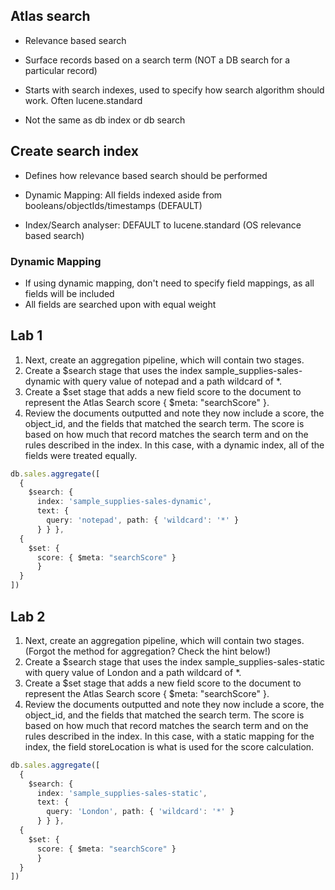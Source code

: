 ## Atlas search
- Relevance based search
- Surface records based on a search term (NOT a DB search for a particular record)

- Starts with search indexes, used to specify how search algorithm should work. Often lucene.standard
- Not the same as db index or db search

## Create search index
- Defines how relevance based search should be performed
- Dynamic Mapping: All fields indexed aside from booleans/objectIds/timestamps (DEFAULT)

- Index/Search analyser: DEFAULT to lucene.standard (OS relevance based search)

### Dynamic Mapping
- If using dynamic mapping, don't need to specify field mappings, as all fields will be included
- All fields are searched upon with equal weight

## Lab 1

1. Next, create an aggregation pipeline, which will contain two stages.
2. Create a $search stage that uses the index sample_supplies-sales-dynamic with query value of notepad and a path wildcard of *.
3. Create a $set stage that adds a new field score to the document to represent the Atlas Search score { $meta: "searchScore" }.
4. Review the documents outputted and note they now include a score, the object_id, and the fields that matched the search term. The score is based on how much that record matches the search term and on the rules described in the index. In this case, with a dynamic index, all of the fields were treated equally.

```typescript
db.sales.aggregate([
  {
    $search: {
      index: 'sample_supplies-sales-dynamic',
      text: {
        query: 'notepad', path: { 'wildcard': '*' }
      } } },
  {
    $set: {
      score: { $meta: "searchScore" }
      }
  }
])
```

## Lab 2

1. Next, create an aggregation pipeline, which will contain two stages. (Forgot the method for aggregation? Check the hint below!)
2. Create a $search stage that uses the index sample_supplies-sales-static with query value of London and a path wildcard of *.
3. Create a $set stage that adds a new field score to the document to represent the Atlas Search score { $meta: "searchScore" }.
4. Review the documents outputted and note they now include a score, the object_id, and the fields that matched the search term. The score is based on how much that record matches the search term and on the rules described in the index. In this case, with a static mapping for the index, the field storeLocation is what is used for the score calculation.

```typescript
db.sales.aggregate([
  {
    $search: {
      index: 'sample_supplies-sales-static',
      text: {
        query: 'London', path: { 'wildcard': '*' }
      } } },
  {
    $set: {
      score: { $meta: "searchScore" }
      }
  }
])
```